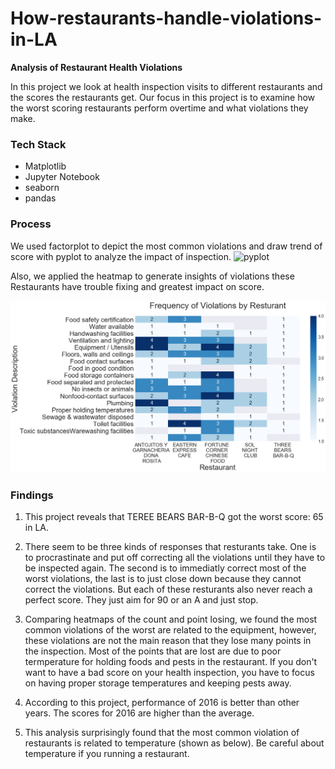 # How-restaurants-handle-violations-in-LA

<b> Analysis of Restaurant Health Violations </b>

In this project we look at health inspection visits to different restaurants and the scores the restaurants get. Our focus in this project is to examine how the worst scoring restaurants perform overtime and what violations they make.

### Tech Stack
- Matplotlib
- Jupyter Notebook
- seaborn
- pandas

### Process
We used factorplot to depict the most common violations and draw trend of score with pyplot to analyze the impact of inspection. 
![pyplot](DV_image_file/newplot.png)

Also, we applied the heatmap to generate insights of violations these Restaurants have trouble fixing and greatest impact on score.

![heatmap](DV1.png)

### Findings

1. This project reveals that TEREE BEARS BAR-B-Q got the worst score: 65 in LA.

2. There seem to be three kinds of responses that resturants take. One is to procrastinate and put off correcting all the violations until they have to be inspected again. The second is to immediatly correct most of the worst violations, the last is to just close down because they cannot correct the violations. But each of these resturants also never reach a perfect score. They just aim for 90 or an A and just stop.

3. Comparing heatmaps of the count and point losing, we found the most common violations of the worst are related to the equipment, however, these violations are not the main reason that they lose many points in the inspection. Most of the points that are lost are due to poor termperature for holding foods and pests in the restaurant. If you don't want to have a bad score on your health inspection, you have to focus on having proper storage temperatures and keeping pests away. 

4. According to this project, performance of 2016 is better than other years. The scores for 2016 are higher than the average.

5. This analysis surprisingly found that the most common violation of restaurants is related to temperature (shown as below). Be careful about temperature if you running a restaurant.

